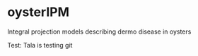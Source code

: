 # oysterIPM
Integral projection models describing dermo disease in oysters

Test: Tala is testing git
